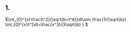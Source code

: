 ## 1. 
$\int_{0}^{x}\frac{t^2}{\sqrt{b+t^4}}dt\sim \frac{1}{\sqrt{b}} \int_{0}^{x}t^2dt=\frac{x^3}{3\sqrt{b} } $